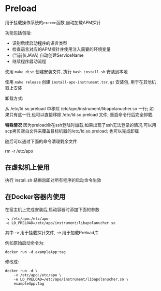 # Preload

用于挂载操作系统的`execve`函数,自动加载APM探针

功能包括包括:

- 识别后续启动程序的语言类型
- 检查语言对应的APM探针并使用注入需要的环境变量
- (当前仅JAVA) 自动创建ServiceName
- 继续程序启动流程

使用 `make dist` 创建安装文件, 执行 `bash install.sh` 安装到本地

使用 `make release` 创建 `install-apo-instrument.tar.gz` 安装包, 用于在其他机器上安装

卸载方式:

从 /etc/ld.so.preload 中移除 /etc/apo/instrument/libapolanucher.so 一行;
如果只有这一行,也可以直接移除 /etc/ld.so.preload 文件;
重启命令行后完全卸载.

**特殊情况**
因为preload会在ssh登陆时加载,如果出现了ssh无法登录的情况,可以用scp拷贝空白文件来覆盖目标机器的/etc/ld.so.preload; 也可以完成卸载

随后可以通过下面的命令清理剩余文件

rm -r /etc/apo

## 在虚拟机上使用

执行 install.sh 结束后即对所有程序的启动命令生效

## 在Docker容器内使用

在宿主机上完成安装后,启动容器时添加下面的参数

    -v /etc/apo:/etc/apo
    -e LD_PRELOAD=/etc/apo/instrument/libapolanucher.so

其中 -v 用于挂载探针文件, -e 用于加载Preload库

例如原始启动命令为:

    docker run -d exampleApp:tag

修改成:

    docker run -d \
        -v /etc/apo:/etc/apo \
        -e LD_PRELOAD=/etc/apo/instrument/libapolanucher.so \
        exampleApp:tag
